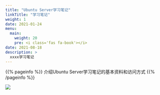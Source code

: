 ```yaml
---
title: "Ubuntu Server学习笔记"
linkTitle: "学习笔记"
weight: 1
date: 2021-01-24
menu:
  main:
    weight: 20
    pre: <i class='fas fa-book'></i>
date: 2021-08-18
description: >
  xxxx学习笔记
---
```


{{% pageinfo %}}
介绍Ubuntu Server学习笔记的基本资料和访问方式
{{% /pageinfo %}}



![](docs/introduction/images/ubuntu_logo.png)

